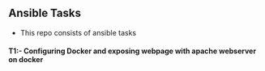 ## Ansible Tasks

- This repo consists of ansible tasks

#### T1:- Configuring Docker and exposing webpage with apache webserver on docker
